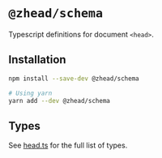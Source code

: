 # `@zhead/schema`

Typescript definitions for document `<head>`.

## Installation

```bash
npm install --save-dev @zhead/schema

# Using yarn
yarn add --dev @zhead/schema
```

## Types

See [head.ts](./src/head.ts) for the full list of types.
